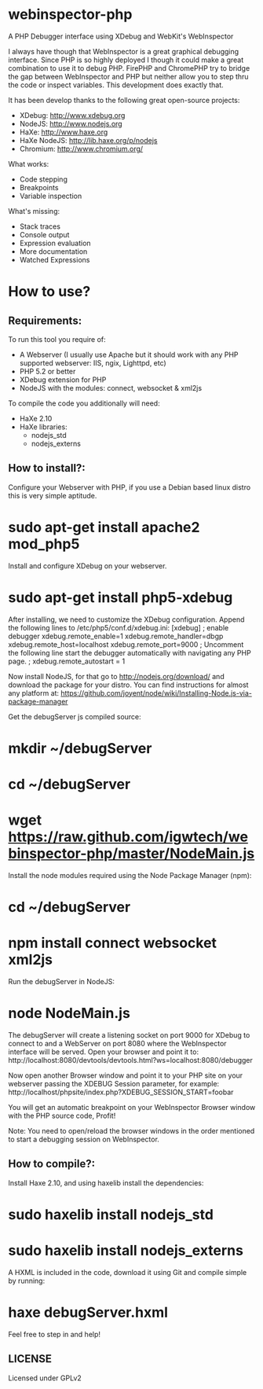 webinspector-php
================

A PHP Debugger interface using XDebug and WebKit's WebInspector

I always have though that WebInspector is a great graphical debugging interface. Since PHP is so highly deployed I though
it could make a great combination to use it to debug PHP. 
FirePHP and ChromePHP try to bridge the gap between WebInspector and PHP but neither allow you to step thru the code
or inspect variables. This development does exactly that.

It has been develop thanks to the following great open-source projects:
 - XDebug: http://www.xdebug.org
 - NodeJS: http://www.nodejs.org
 - HaXe: http://www.haxe.org
 - HaXe NodeJS: http://lib.haxe.org/p/nodejs
 - Chromium: http://www.chromium.org/

What works:
 - Code stepping
 - Breakpoints
 - Variable inspection

What's missing:
 - Stack traces
 - Console output
 - Expression evaluation
 - More documentation
 - Watched Expressions


How to use?
==========

Requirements:
-------------

To run this tool you require of:
- A Webserver (I usually use Apache but it should work with any PHP supported webserver: IIS, ngix, Lighttpd, etc)
- PHP 5.2 or better
- XDebug extension for PHP
- NodeJS with the modules: connect, websocket & xml2js

To compile the code you additionally will need:
- HaXe 2.10
- HaXe libraries:
  - nodejs_std
  - nodejs_externs

How to install?:
----------------

Configure your Webserver with PHP, if you use a Debian based linux distro this is very simple aptitude.
  # sudo apt-get install apache2 mod_php5

Install and configure XDebug on your webserver.
  # sudo apt-get install php5-xdebug

After installing, we need to customize the XDebug configuration. Append the following lines to /etc/php5/conf.d/xdebug.ini:
  [xdebug]
  ; enable debugger
  xdebug.remote_enable=1
  xdebug.remote_handler=dbgp
  xdebug.remote_host=localhost
  xdebug.remote_port=9000
  ; Uncomment the following line start the debugger automatically with navigating any PHP page.
  ; xdebug.remote_autostart = 1

Now install NodeJS, for that go to http://nodejs.org/download/ and download the package for your distro.
You can find instructions for almost any platform at:
https://github.com/joyent/node/wiki/Installing-Node.js-via-package-manager

Get the debugServer js compiled source:
  # mkdir ~/debugServer
  # cd ~/debugServer
  # wget https://raw.github.com/igwtech/webinspector-php/master/NodeMain.js

Install the node modules required using the Node Package Manager (npm):
  # cd ~/debugServer
  # npm install connect websocket xml2js

Run the debugServer in NodeJS:
  # node NodeMain.js

The debugServer will create a listening socket on port 9000 for XDebug to connect to and a WebServer on port 8080 where the WebInspector interface will be served.
Open your browser and point it to: 
  http://localhost:8080/devtools/devtools.html?ws=localhost:8080/debugger

Now open another Browser window and point it to your PHP site on your webserver passing the XDEBUG Session parameter, for example:
  http://localhost/phpsite/index.php?XDEBUG_SESSION_START=foobar

You will get an automatic breakpoint on your WebInspector Browser window with the PHP source code, Profit!

Note: You need to open/reload the browser windows in the order mentioned to start a debugging session on WebInspector.
    
How to compile?:
----------------

Install Haxe 2.10, and using haxelib install the dependencies:
  # sudo haxelib install nodejs_std
  # sudo haxelib install nodejs_externs
 
A HXML is included in the code, download it using Git and compile simple by running:
  # haxe debugServer.hxml

Feel free to step in and help!

LICENSE
-------
Licensed under GPLv2
